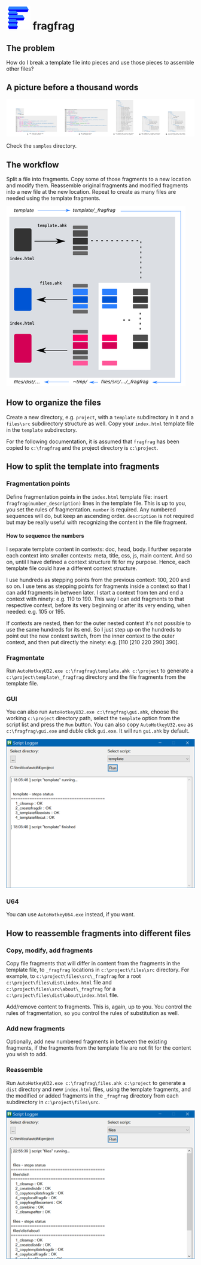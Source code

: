 # ![fragfrag logo](screens/fragfrag-logo.png "fragfrag logo") fragfrag

## The problem
How do I break a template file into pieces and use those pieces to assemble other files?

## A picture before a thousand words
![A picture](screens/fragfrag-a-picture.png "A picture")

Check the `samples` directory.

## The workflow
Split a file into fragments. Copy some of those fragments to a new location and modify them. Reassemble original fragments and modified fragments into a new file at the new location. Repeat to create as many files are needed using the template fragments.

![Concept](screens/fragfrag-concept.png "Concept")

## How to organize the files
Create a new directory, e.g. `project`, with a `template` subdirectory in it and a `files\src` subdirectory structure as well. Copy your `index.html` template file in the `template` subdirectory.

For the following documentation, it is assumed that `fragfrag` has been copied to `c:\fragfrag` and the project directory is `c:\project`.

## How to split the template into fragments
### Fragmentation points
Define fragmentation points in the `index.html` template file: insert `fragfrag(number_description)` lines in the template file. This is up to you, you set the rules of fragmentation. `number` is required. Any numbered sequences will do, but keep an ascending order. `description` is not required but may be really useful with recognizing the content in the file fragment.

#### How to sequence the numbers
I separate template content in contexts: doc, head, body. I further separate each context into smaller contexts: meta, title, css, js, main content. And so on, until I have defined a context structure fit for my purpose. Hence, each template file could have a different context structure.

I use hundreds as stepping points from the previous context: 100, 200 and so on. I use tens as stepping points for fragments inside a context so that I can add fragments in between later. I start a context from ten and end a context with ninety: e.g. 110 to 190. This way I can add fragments to that respective context, before its very beginning or after its very ending, when needed: e.g. 105 or 195.

If contexts are nested, then for the outer nested context it's not possible to use the same hundreds for its end. So I just step up on the hundreds to point out the new context switch, from the inner context to the outer context, and then put directly the ninety: e.g. [110 [210 220 290] 390].

### Fragmentate
Run `AutoHotkeyU32.exe c:\fragfrag\template.ahk c:\project` to generate a `c:\project\template\_fragfrag` directory and the file fragments from the template file.

### GUI
You can also run `AutoHotkeyU32.exe c:\fragfrag\gui.ahk`, choose the working `c:\project` directory path, select the `template` option from the script list and press the `Run` button.
You can also copy `AutoHotkeyU32.exe` as `c:\fragfrag\gui.exe` and duble click `gui.exe`. It will run `gui.ahk` by default.

![fragfrag gui](screens/fragfrag-gui.png "fragfrag gui")

### U64
You can use `AutoHotkeyU64.exe` instead, if you want.

## How to reassemble fragments into different files
### Copy, modify, add fragments
Copy file fragments that will differ in content from the fragments in the template file, to `_fragfrag` locations in `c:\project\files\src` directory. For example, to `c:\project\files\src\_fragfrag` for a root `c:\project\files\dist\index.html` file and `c:\project\files\src\about\_fragfrag` for a `c:\project\files\dist\about\index.html` file.

Add/remove content to fragments. This is, again, up to you. You control the rules of fragmentation, so you control the rules of substitution as well.

### Add new fragments
Optionally, add new numbered fragments in between the existing fragments, if the fragments from the template file are not fit for the content you wish to add.

### Reassemble
Run `AutoHotkeyU32.exe c:\fragfrag\files.ahk c:\project` to generate a `dist` directory and new `index.html` files, using the template fragments, and the modified or added fragments in the `_fragfrag` directory from each subdirectory in `c:\project\files\src`.

![fragfrag gui](screens/fragfrag-gui-files.png "fragfrag gui")
